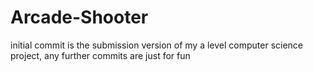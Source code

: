 # Arcade-Shooter
initial commit is the submission version of my a level computer science project,
any further commits are just for fun
